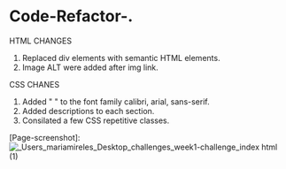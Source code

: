 # Code-Refactor-.

HTML CHANGES

1. Replaced div elements with semantic HTML elements.
2. Image ALT were added after img link.

CSS CHANES

1. Added " " to the font family calibri, arial, sans-serif.
2. Added descriptions to each section.
3. Consilated a few CSS repetitive classes.

[Page-screenshot]: ![_Users_mariamireles_Desktop_challenges_week1-challenge_index html (1)](https://user-images.githubusercontent.com/83253575/118372455-56fba480-b577-11eb-8c4d-f1e920dc41d1.png)
